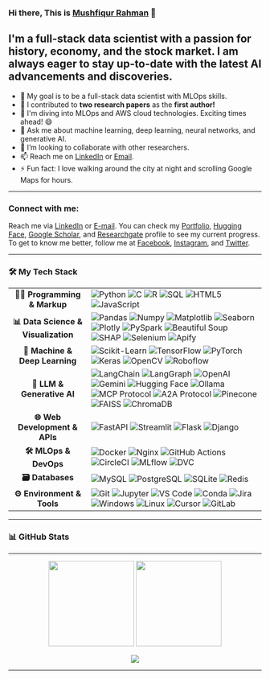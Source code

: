 ### Hi there, This is [Mushfiqur Rahman][website] 👋

## I'm a full-stack data scientist with a passion for history, economy, and the stock market. I am always eager to stay up-to-date with the latest AI advancements and discoveries.

- 🏁 My goal is to be a full-stack data scientist with MLOps skills.
- 🔭 I contributed to **two research papers** as the **first author!**
- 🌱 I'm diving into MLOps and AWS cloud technologies. Exciting times ahead! 😄
- 💬 Ask me about machine learning, deep learning, neural networks, and generative AI.
- 👯 I’m looking to collaborate with other researchers.
- 📫 Reach me on [LinkedIn][linkedin] or [Email](mailto:mushfiqur.rahman.robin@gmail.com).
- ⚡ Fun fact: I love walking around the city at night and scrolling Google Maps for hours.
---

### Connect with me:

Reach me via [LinkedIn][linkedin] or [E-mail](mailto:mushfiqur.rahman.robin@gmail.com). You can check my [Portfolio][website], [Hugging Face][huggingface], [Google Scholar][googlescholar], and [Researchgate][researchgate] profile to see my current progress. To get to know me better, follow me at [Facebook][facebook], [Instagram][Instagram], and [Twitter][twitter].


---

<h3>🛠️ My Tech Stack</h3>

<table>
  <tr>
    <td align="center"><strong>👩‍💻 Programming & Markup</strong></td>
    <td>
      <img src="https://img.shields.io/badge/Python-3776AB?style=for-the-badge&logo=python&logoColor=white" alt="Python" />
      <img src="https://img.shields.io/badge/C-A8B9CC?style=for-the-badge&logo=c&logoColor=black" alt="C" />
      <img src="https://img.shields.io/badge/R-276DC3?style=for-the-badge&logo=r&logoColor=white" alt="R" />
      <img src="https://img.shields.io/badge/SQL-025E8C?style=for-the-badge&logo=microsoft-sql-server&logoColor=white" alt="SQL" />
      <img src="https://img.shields.io/badge/HTML5-E34F26?style=for-the-badge&logo=html5&logoColor=white" alt="HTML5" />
      <img src="https://img.shields.io/badge/JavaScript-F7DF1E?style=for-the-badge&logo=javascript&logoColor=black" alt="JavaScript" />
    </td>
  </tr>
  <tr>
    <td align="center"><strong>📊 Data Science & Visualization</strong></td>
    <td>
      <img src="https://img.shields.io/badge/Pandas-150458?style=for-the-badge&logo=pandas&logoColor=white" alt="Pandas" />
      <img src="https://img.shields.io/badge/Numpy-013243?style=for-the-badge&logo=numpy&logoColor=white" alt="Numpy" />
      <img src="https://img.shields.io/badge/Matplotlib-313131?style=for-the-badge&logo=matplotlib&logoColor=white" alt="Matplotlib" />
      <img src="https://img.shields.io/badge/Seaborn-3776AB?style=for-the-badge&logo=seaborn&logoColor=white" alt="Seaborn" />
      <img src="https://img.shields.io/badge/Plotly-3F4F75?style=for-the-badge&logo=plotly&logoColor=white" alt="Plotly" />
      <img src="https://img.shields.io/badge/PySpark-E25A1C?style=for-the-badge&logo=apache-spark&logoColor=white" alt="PySpark" />
      <img src="https://img.shields.io/badge/Beautiful%20Soup-A8A8A8?style=for-the-badge" alt="Beautiful Soup" />
      <img src="https://img.shields.io/badge/SHAP-000000?style=for-the-badge" alt="SHAP" />
      <img src="https://img.shields.io/badge/Selenium-43B02A?style=for-the-badge&logo=selenium&logoColor=white" alt="Selenium" />
      <img src="https://img.shields.io/badge/Apify-FF9900?style=for-the-badge&logo=apify&logoColor=white" alt="Apify" />
    </td>
  </tr>
  <tr>
    <td align="center"><strong>🤖 Machine & Deep Learning</strong></td>
    <td>
      <img src="https://img.shields.io/badge/Scikit--Learn-F7931E?style=for-the-badge&logo=scikit-learn&logoColor=white" alt="Scikit-Learn" />
      <img src="https://img.shields.io/badge/TensorFlow-FF6F00?style=for-the-badge&logo=tensorflow&logoColor=white" alt="TensorFlow" />
      <img src="https://img.shields.io/badge/PyTorch-EE4C2C?style=for-the-badge&logo=pytorch&logoColor=white" alt="PyTorch" />
      <img src="https://img.shields.io/badge/Keras-D00000?style=for-the-badge&logo=keras&logoColor=white" alt="Keras" />
      <img src="https://img.shields.io/badge/OpenCV-5C3EE8?style=for-the-badge&logo=opencv&logoColor=white" alt="OpenCV" />
      <img src="https://img.shields.io/badge/Roboflow-101010?style=for-the-badge&logo=roboflow&logoColor=white" alt="Roboflow" />
    </td>
  </tr>
  <tr>
    <td align="center"><strong>🧠 LLM & Generative AI</strong></td>
    <td>
      <img src="https://img.shields.io/badge/LangChain-008664?style=for-the-badge" alt="LangChain" />
      <img src="https://img.shields.io/badge/LangGraph-0066CC?style=for-the-badge" alt="LangGraph" />
      <img src="https://img.shields.io/badge/OpenAI-412991?style=for-the-badge&logo=openai&logoColor=white" alt="OpenAI" />
      <img src="https://img.shields.io/badge/Gemini-000000?style=for-the-badge" alt="Gemini" />
      <img src="https://img.shields.io/badge/Hugging Face-FFD21E?style=for-the-badge&logo=huggingface&logoColor=black" alt="Hugging Face" />
      <img src="https://img.shields.io/badge/Ollama-111111?style=for-the-badge" alt="Ollama" />
      <img src="https://img.shields.io/badge/MCP%20Protocol-3333CC?style=for-the-badge" alt="MCP Protocol" />
      <img src="https://img.shields.io/badge/A2A%20Protocol-007BFF?style=for-the-badge" alt="A2A Protocol" />
      <img src="https://img.shields.io/badge/Pinecone-008080?style=for-the-badge&logo=pinecone&logoColor=white" alt="Pinecone" />
      <img src="https://img.shields.io/badge/FAISS-4169E1?style=for-the-badge" alt="FAISS" />
      <img src="https://img.shields.io/badge/ChromaDB-6E4B78?style=for-the-badge" alt="ChromaDB" />
    </td>
  </tr>
  <tr>
    <td align="center"><strong>🌐 Web Development & APIs</strong></td>
    <td>
      <img src="https://img.shields.io/badge/FastAPI-009688?style=for-the-badge&logo=fastapi&logoColor=white" alt="FastAPI" />
      <img src="https://img.shields.io/badge/Streamlit-FF4B4B?style=for-the-badge&logo=streamlit&logoColor=white" alt="Streamlit" />
      <img src="https://img.shields.io/badge/Flask-000000?style=for-the-badge&logo=flask&logoColor=white" alt="Flask" />
      <img src="https://img.shields.io/badge/Django-092E20?style=for-the-badge&logo=django&logoColor=white" alt="Django" />
    </td>
  </tr>
  <tr>
    <td align="center"><strong>🛠️ MLOps & DevOps</strong></td>
    <td>
      <img src="https://img.shields.io/badge/Docker-2496ED?style=for-the-badge&logo=docker&logoColor=white" alt="Docker" />
      <img src="https://img.shields.io/badge/Nginx-009639?style=for-the-badge&logo=nginx&logoColor=white" alt="Nginx" />
      <img src="https://img.shields.io/badge/GitHub%20Actions-2088FF?style=for-the-badge&logo=github-actions&logoColor=white" alt="GitHub Actions" />
      <img src="https://img.shields.io/badge/CircleCI-343434?style=for-the-badge&logo=circleci&logoColor=white" alt="CircleCI" />
      <img src="https://img.shields.io/badge/MLflow-0194E2?style=for-the-badge&logo=mlflow&logoColor=white" alt="MLflow" />
      <img src="https://img.shields.io/badge/DVC-8E43E7?style=for-the-badge&logo=dvc&logoColor=white" alt="DVC" />
    </td>
  </tr>
  <tr>
    <td align="center"><strong>🗃️ Databases</strong></td>
    <td>
      <img src="https://img.shields.io/badge/MySQL-4479A1?style=for-the-badge&logo=mysql&logoColor=white" alt="MySQL" />
      <img src="https://img.shields.io/badge/PostgreSQL-4169E1?style=for-the-badge&logo=postgresql&logoColor=white" alt="PostgreSQL" />
      <img src="https://img.shields.io/badge/SQLite-003B57?style=for-the-badge&logo=sqlite&logoColor=white" alt="SQLite" />
      <img src="https://img.shields.io/badge/Redis-DC382D?style=for-the-badge&logo=redis&logoColor=white" alt="Redis" />
    </td>
  </tr>
  <tr>
    <td align="center"><strong>⚙️ Environment & Tools</strong></td>
    <td>
      <img src="https://img.shields.io/badge/Git-F05032?style=for-the-badge&logo=git&logoColor=white" alt="Git" />
      <img src="https://img.shields.io/badge/Jupyter-F37626?style=for-the-badge&logo=jupyter&logoColor=white" alt="Jupyter" />
      <img src="https://img.shields.io/badge/VS%20Code-007ACC?style=for-the-badge&logo=visual-studio-code&logoColor=white" alt="VS Code" />
      <img src="https://img.shields.io/badge/Conda-44A833?style=for-the-badge&logo=conda-forge&logoColor=white" alt="Conda" />
      <img src="https://img.shields.io/badge/Jira-0052CC?style=for-the-badge&logo=jira&logoColor=white" alt="Jira" />
      <img src="https://img.shields.io/badge/Windows-0078D6?style=for-the-badge&logo=windows&logoColor=white" alt="Windows" />
      <img src="https://img.shields.io/badge/Linux-FCC624?style=for-the-badge&logo=linux&logoColor=black" alt="Linux" />
      <img src="https://img.shields.io/badge/Cursor-1F1F1F?style=for-the-badge" alt="Cursor" />
      <img src="https://img.shields.io/badge/GitLab-FC6D26?style=for-the-badge&logo=gitlab&logoColor=white" alt="GitLab" />
    </td>
  </tr>
</table>


---


### 📊 GitHub Stats
---

<p align="center"> <img src="https://github-readme-stats.vercel.app/api?username=Mushfiqur-Rahman-Robin&show_icons=true&theme=radical&count_private=true" height="170"/> 
<img src="https://github-readme-stats.vercel.app/api/top-langs/?username=Mushfiqur-Rahman-Robin&layout=compact&theme=radical" height="170"/> </p> <p align="center"> <img src="https://komarev.com/ghpvc/?username=Mushfiqur-Rahman-Robin&label=Profile%20Views&style=flat" /> </p>

---


[website]: https://mushfiqurrahmanrobin.com/
[twitter]: https://twitter.com/MushfiqurRobin
[instagram]: https://www.instagram.com/mushfiqur._.rahman/
[linkedin]: https://www.linkedin.com/in/mushfiqur--rahman/
[researchgate]: https://www.researchgate.net/profile/Md-Rahman-1100
[facebook]: https://www.facebook.com/mushfiqur.rahman.78/
[googlescholar]: https://scholar.google.com/citations?user=2-Z5fHgAAAAJ
[huggingface]: https://huggingface.co/mushfiqurrobin
